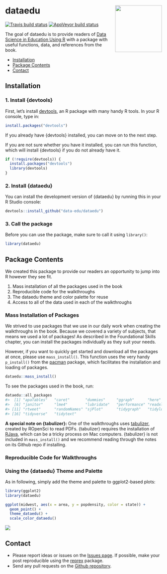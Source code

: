 
<!-- README.md is generated from README.Rmd. Please edit that file -->

# dataedu <img src='man/figures/logo.png' align="right" height="150" />

<!-- badges: start -->

[![Travis build
status](https://travis-ci.org/data-edu/dataedu.svg?branch=master)](https://travis-ci.org/data-edu/dataedu)
[![AppVeyor build
status](https://ci.appveyor.com/api/projects/status/github/ivelasq/dataedu?branch=master&svg=true)](https://ci.appveyor.com/project/ivelasq/dataedu)
<!-- badges: end -->

The goal of dataedu is to provide readers of [Data Science in Education
Using R](https://www.datascienceineducation.com/) with a package with
useful functions, data, and references from the book.

  - [Installation](#installation)
  - [Package Contents](#package-contents)
  - [Contact](#contact)

## Installation

### 1\. Install {devtools}

First, let’s install [devtools](https://github.com/r-lib/devtools), an R
package with many handy R tools. In your R console, type in:

``` r
install.packages("devtools")
```

If you already have {devtools} installed, you can move on to the next
step.

If you are not sure whether you have it installed, you can run this
function, which will install {devtools} if you do not already have it.

``` r
if (!require(devtools)) {
  install.packages("devtools")
  library(devtools)
}
```

### 2\. Install {dataedu}

You can install the development version of {dataedu} by running this in
your R Studio console:

``` r
devtools::install_github("data-edu/dataedu")
```

### 3\. Call the package

Before you can use the package, make sure to call it using `library()`:

``` r
library(dataedu)
```

## Package Contents

We created this package to provide our readers an opportunity to jump
into R however they see fit.

1.  Mass installation of all the packages used in the book
2.  Reproducible code for the walkthroughs
3.  The dataedu theme and color palette for reuse
4.  Access to all of the data used in each of the walkthroughs

### Mass Installation of Packages

We strived to use packages that we use in our daily work when creating
the walkthroughs in the book. Because we covered a variety of subjects,
that means we used a lot of packages\! As described in the Foundational
Skills chapter, you can install the packages individually as they suit
your needs.

However, if you want to quickly get started and download all the
packages at once, please use `mass_install()`. This function uses the
very handy `p_install()` from the
[pacman](https://github.com/trinker/pacman) package, which facilitates
the installation and loading of packages.

``` r
dataedu::mass_install()
```

To see the packages used in the book, run:

``` r
dataedu::all_packages
#>  [1] "apaTables"   "caret"       "dummies"     "ggraph"      "here"       
#>  [6] "janitor"     "lme4"        "lubridate"   "performance" "readxl"     
#> [11] "rtweet"      "randomNames" "sjPlot"      "tidygraph"   "tidylog"    
#> [16] "tidyverse"   "tidytext"
```

**A special note on {tabulizer}:** One of the walkthroughs uses
[tabulizer](https://github.com/ropensci/tabulizer), created by ROpenSci
to read PDFs. {tabulizer} requires the installation of
[RJava](https://cran.r-project.org/web/packages/rJava/index.html), which
can be a tricky process on Mac computers. {tabulizer} is not included in
`mass_install()` and we recommend reading through the notes on its
Github repo if installing.

### Reproducible Code for Walkthroughs

### Using the {dataedu} Theme and Palette

As in following, simply add the theme and palette to ggplot2-based
plots:

``` r
library(ggplot2)
library(dataedu)

ggplot(midwest, aes(x = area, y = popdensity, color = state)) +
  geom_point() +
  theme_dataedu() +
  scale_color_dataedu()
```

<img src="man/figures/README-unnamed-chunk-4-1.png" style="display: block; margin: auto;" />

## Contact

  - Please report ideas or issues on the [Issues
    page](https://github.com/data-edu/dataedu/issues). If possible, make
    your post reproducible using the
    [reprex](https://github.com/tidyverse/reprex) package.
  - Send any pull requests on the [Github
    repository](https://github.com/data-edu/dataedu).
